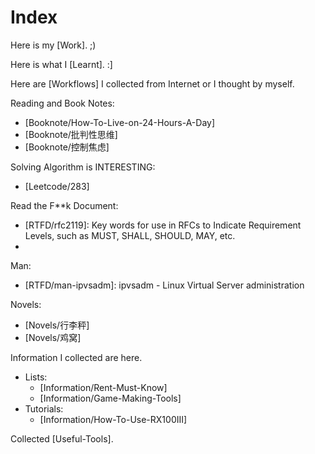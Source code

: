 # Index

Here is my [Work]. ;)

Here is what I [Learnt]. :]

Here are [Workflows] I collected from Internet or I thought by myself.

Reading and Book Notes:

- [Booknote/How-To-Live-on-24-Hours-A-Day]
- [Booknote/批判性思维]
- [Booknote/控制焦虑]

Solving Algorithm is INTERESTING:

- [Leetcode/283]

Read the F**k Document:

- [RTFD/rfc2119]: Key words for use in RFCs to Indicate Requirement Levels, such as MUST, SHALL, SHOULD, MAY, etc.
- [RTFD/rfc5798]: VRRP (Virtual Router Redundancy Protocol v3)

Man:

- [RTFD/man-ipvsadm]: ipvsadm - Linux Virtual Server administration

Novels:

- [Novels/行李秤]
- [Novels/鸡窝]

Information I collected are here.

- Lists:
    - [Information/Rent-Must-Know]
    - [Information/Game-Making-Tools]
- Tutorials:
    - [Information/How-To-Use-RX100III]

Collected [Useful-Tools].
